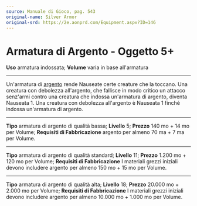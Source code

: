 ```yaml
---
source: Manuale di Gioco, pag. 543
original-name: Silver Armor
original-srd: https://2e.aonprd.com/Equipment.aspx?ID=146
---
```


# Armatura di Argento - Oggetto 5+

**Uso** armatura indossata; **Volume** varia in base all'armatura

---

Un'armatura di [argento](/equipaggiamento/materiali/argento) rende Nauseate
certe creature che la toccano. Una creatura con debolezza all'argento, che
fallisce in modo critico un attacco senz'armi contro una creatura che indossa
un'armatura di argento, diventa Nauseata 1. Una creatura con debolezza
all'argento è Nauseata 1 finché indossa un'armatura di argento.

---

**Tipo** armatura di argento di qualità bassa; **Livello** 5; **Prezzo** 140
mo + 14 mo per Volume; **Requisiti di Fabbricazione** argento per almeno 70 ma +
7 ma per Volume.

---

**Tipo** armatura di argento di qualità standard; **Livello** 11; **Prezzo**
1.200 mo + 120 mo per Volume; **Requisiti di Fabbricazione** I materiali grezzi
iniziali devono includere argento per almeno 150 mo + 15 mo per Volume.

---

**Tipo** armatura di argento di qualità alta; **Livello** 18; **Prezzo** 20.000
mo + 2.000 mo per Volume; **Requisiti di Fabbricazione** I materiali grezzi
iniziali devono includere argento per almeno 10.000 mo + 1.000 mo per Volume.
